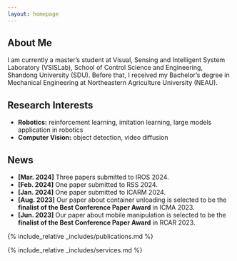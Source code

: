 ```yaml
---
layout: homepage
---
```


## About Me

I am currently a master’s student at Visual, Sensing and Intelligent System Laboratory (VSISLab), School of Control Science and Engineering, Shandong University (SDU). Before that, I received my Bachelor’s degree in Mechanical Engineering at Northeastern Agriculture University (NEAU).

## Research Interests

- **Robotics:** reinforcement learning, imitation learning, large models application in robotics
- **Computer Vision:** object detection, video diffusion


## News
- **[Mar. 2024]** Three papers submitted to IROS 2024.
- **[Feb. 2024]** One paper submitted to RSS 2024.
- **[Jan. 2024]** One paper submitted to ICARM 2024.
- **[Aug. 2023]** Our paper about container unloading is selected to be the **finalist of the Best Conference Paper Award** in ICMA 2023.
- **[Jun. 2023]** Our paper about mobile manipulation is selected to be the **finalist of the Best Conference Paper Award** in RCAR 2023.

{% include_relative _includes/publications.md %}

{% include_relative _includes/services.md %}
